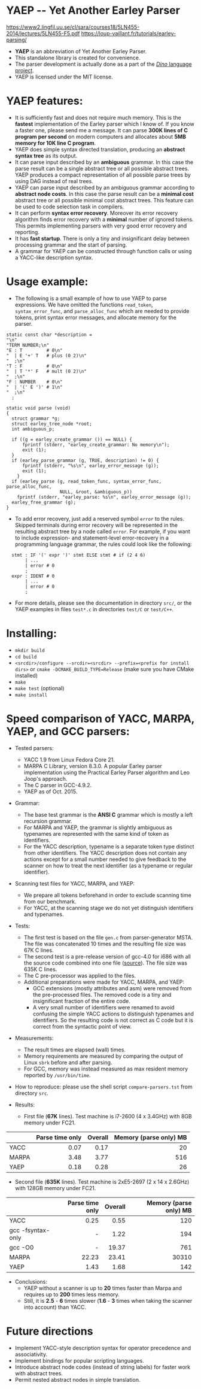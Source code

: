 # YAEP -- Yet Another Earley Parser

  https://www2.lingfil.uu.se/cl/sara/courses18/5LN455-2014/lectures/5LN455-F5.pdf
  https://loup-vaillant.fr/tutorials/earley-parsing/

  * **YAEP** is an abbreviation of Yet Another Earley Parser.
  * This standalone library is created for convenience.
  * The parser development is actually done as a part of the [*Dino* language
    project](https://github.com/dino-lang/dino).
  * YAEP is licensed under the MIT license.

# YAEP features:
  * It is sufficiently fast and does not require much memory.
    This is the **fastest** implementation of the Earley parser which I
    know of. If you know a faster one, please send me a message. It can parse
    **300K lines of C program per second** on modern computers
    and allocates about **5MB memory for 10K line C program**.
  * YAEP does simple syntax directed translation, producing an **abstract
    syntax tree** as its output.
  * It can parse input described by an **ambiguous** grammar.  In
    this case the parse result can be a single abstract tree or all
    possible abstract trees. YAEP produces a compact
    representation of all possible parse trees by using DAG instead
    of real trees.
  * YAEP can parse input described by an ambiguous grammar
    according to **abstract node costs**.  In this case the parse
    result can be a **minimal cost** abstract tree or all possible
    minimal cost abstract trees.  This feature can be used to code
    selection task in compilers.
  * It can perform **syntax error recovery**.  Moreover its error
    recovery algorithm finds error recovery with a **minimal** number of
    ignored tokens.  This permits implementing parsers with very good
    error recovery and reporting.
  * It has **fast startup**.  There is only a tiny and insignificant delay
    between processing grammar and the start of parsing.
  * A grammar for YAEP can be constructed through function calls or using
    a YACC-like description syntax.

# Usage example:
* The following is a small example of how to use YAEP to parse expressions.
  We have omitted the functions `read_token`, `syntax_error_func`,
  and `parse_alloc_func` which are needed to provide tokens, print syntax
  error messages, and allocate memory for the parser.

```
static const char *description =
"\n"
"TERM NUMBER;\n"
"E : T         # 0\n"
"  | E '+' T   # plus (0 2)\n"
"  ;\n"
"T : F         # 0\n"
"  | T '*' F   # mult (0 2)\n"
"  ;\n"
"F : NUMBER    # 0\n"
"  | '(' E ')' # 1\n"
"  ;\n"
  ;

static void parse (void)
{
  struct grammar *g;
  struct earley_tree_node *root;
  int ambiguous_p;

  if ((g = earley_create_grammar ()) == NULL) {
      fprintf (stderr, "earley_create_grammar: No memory\n");
      exit (1);
  }
  if (earley_parse_grammar (g, TRUE, description) != 0) {
      fprintf (stderr, "%s\n", earley_error_message (g));
      exit (1);
    }
  if (earley_parse (g, read_token_func, syntax_error_func, parse_alloc_func,
                    NULL, &root, &ambiguous_p))
    fprintf (stderr, "earley_parse: %s\n", earley_error_message (g));
  earley_free_grammar (g);
}
```
  * To add error recovery, just add a reserved symbol ``error`` to
    the rules. Skipped terminals during error recovery will be
    represented in the resulting abstract tree by a node called ``error``.
    For example, if you want to include expression- and statement-level
    error-recovery in a programming language grammar, the rules could look
    like the following:
```
  stmt : IF '(' expr ')' stmt ELSE stmt # if (2 4 6)
       | ...
       | error # 0
       ;
  expr : IDENT # 0
       | ...
       | error # 0
       ;
```
  * For more details, please see the documentation in directory ``src/``,
    or the YAEP examples in files ``test*.c`` in directories ``test/C`` or ``test/C++``.

# Installing:
  * ``mkdir build``
  * ``cd build``
  * ``<srcdir>/configure --srcdir=<srcdir> --prefix=<prefix for install dirs>``
    or ``cmake -DCMAKE_BUILD_TYPE=Release`` (make sure you have CMake installed)
  * ``make``
  * ``make test`` (optional)
  * ``make install``

# Speed comparison of YACC, MARPA, YAEP, and GCC parsers:

* Tested parsers:
  * YACC 1.9 from Linux Fedora Core 21.
  * MARPA C Library, version 8.3.0. A popular Earley parser implementation
    using the Practical Earley Parser algorithm and Leo Joop's approach.
  * The C parser in GCC-4.9.2.
  * YAEP as of Oct. 2015.
* Grammar:
  * The base test grammar is the **ANSI C** grammar which is mostly
    a left recursion grammar.
  * For MARPA and YAEP, the grammar is slightly ambiguous as typenames
    are represented with the same kind of token as identifiers.
  * For the YACC description, typename is a separate token type distinct from
    other identifiers.  The YACC description does not contain any actions except
    for a small number needed to give feedback to the scanner on how to treat
    the next identifier (as a typename or regular identifier).
* Scanning test files for YACC, MARPA, and YAEP:
  * We prepare all tokens beforehand in order to exclude scanning time from our benchmark.
  * For YACC, at the scanning stage we do not yet distinguish identifiers and typenames.
* Tests:
  * The first test is based on the file ``gen.c`` from parser-generator MSTA.  The file
    was concatenated 10 times and the resulting file size was 67K C lines.
  * The second test is a pre-release version of gcc-4.0 for i686 with all the source
    code combined into one file
    ([source](http://people.csail.mit.edu/smcc/projects/single-file-programs/)).
    The file size was 635K C lines.
  * The C pre-processor was applied to the files.
  * Additional preparations were made for YACC, MARPA, and YAEP:
    * GCC extensions (mostly attributes and asm) were removed from the
      pre-processed files.  The removed code is a tiny and insignificant
      fraction of the entire code.
    * A very small number of identifiers were renamed to avoid confusing the simple
      YACC actions to distinguish typenames and identifiers.  So the resulting code
      is not correct as C code but it is correct from the syntactic point of view.
* Measurements:
  * The result times are elapsed (wall) times.
  * Memory requirements are measured by comparing the output of Linux ``sbrk`` before and
    after parsing.
  * For GCC, memory was instead measured as max resident memory reported by ``/usr/bin/time``.
* How to reproduce: please use the shell script ``compare-parsers.tst``
  from directory ``src``.


* Results:
  * First file (**67K** lines).  Test machine is i7-2600 (4 x 3.4GHz)
    with 8GB memory under FC21.


|                      |Parse time only  |Overall    |Memory (parse only) MB|
|----------------------|----------------:|----------:|---------------------:|
|YACC                  |   0.07          | 0.17      |   20                 |
|MARPA                 |   3.48          | 3.77      |  516                 |
|YAEP                  |   0.18          | 0.28      |   26                 |

  * Second file (**635K** lines).  Test machine is 2xE5-2697 (2 x 14 x 2.6GHz)
    with 128GB memory under FC21.

|                      |Parse time only  |Overall    |Memory (parse only) MB|
|----------------------|----------------:|----------:|---------------------:|
|YACC                  |  0.25           | 0.55      |  120                 |
|gcc -fsyntax-only     |      -          | 1.22      |  194                 |
|gcc -O0               |      -          |19.37      |  761                 |
|MARPA                 | 22.23           |23.41      |30310                 |
|YAEP                  |  1.43           | 1.68      |  142                 |

* Conclusions:
  * YAEP without a scanner is up to **20** times faster than Marpa and requires
    up to **200** times less memory.
  * Still, it is **2.5** - **6** times slower (**1.6** - **3** times when
     taking the scanner into account) than YACC.

# Future directions
  * Implement YACC-style description syntax for operator precedence and associativity.
  * Implement bindings for popular scripting languages.
  * Introduce abstract node codes (instead of string labels) for faster work with abstract trees.
  * Permit nested abstract nodes in simple translation.
